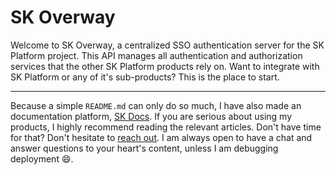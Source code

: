 # SK Overway

Welcome to SK Overway, a centralized SSO authentication server for the SK Platform project. This API manages all authentication and authorization services that the other SK Platform products rely on. Want to integrate with SK Platform or any of it's sub-products? This is the place to start.

---

Because a simple `README.md` can only do so much, I have also made an documentation platform, [SK Docs](https://platform.stefankruik.com/documentation). If you are serious about using my products, I highly recommend reading the relevant articles. Don't have time for that? Don't hesitate to [reach out](https://url.skpvt.io/r/support). I am always open to have a chat and answer questions to your heart's content, unless I am debugging deployment 😄.
